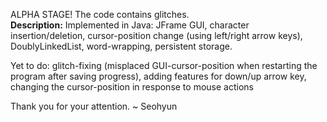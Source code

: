 ALPHA STAGE! The code contains glitches.<br>
<b>Description:</b> Implemented in Java: JFrame GUI, character insertion/deletion, cursor-position change (using left/right arrow keys), DoublyLinkedList, word-wrapping, persistent storage.

Yet to do: glitch-fixing (misplaced GUI-cursor-position when restarting the program after saving progress), adding features for down/up arrow key, changing the cursor-position in response to mouse actions

Thank you for your attention.
~ Seohyun
